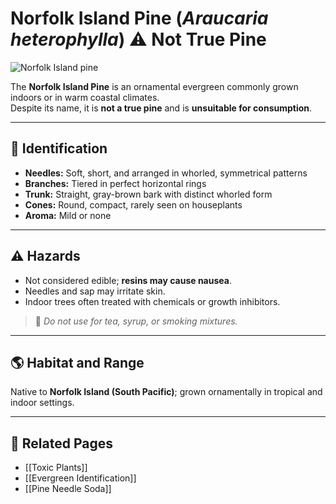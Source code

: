 # Norfolk Island Pine (*Araucaria heterophylla*) ⚠️ Not True Pine

![Norfolk Island pine](plants/images/norfolk_island_pine.jpg)

The **Norfolk Island Pine** is an ornamental evergreen commonly grown indoors or in warm coastal climates.  
Despite its name, it is **not a true pine** and is **unsuitable for consumption**.

---

## 🌿 Identification

- **Needles:** Soft, short, and arranged in whorled, symmetrical patterns  
- **Branches:** Tiered in perfect horizontal rings  
- **Trunk:** Straight, gray-brown bark with distinct whorled form  
- **Cones:** Round, compact, rarely seen on houseplants  
- **Aroma:** Mild or none  

---

## ⚠️ Hazards

- Not considered edible; **resins may cause nausea**.  
- Needles and sap may irritate skin.  
- Indoor trees often treated with chemicals or growth inhibitors.

> 🚫 *Do not use for tea, syrup, or smoking mixtures.*

---

## 🌎 Habitat and Range

Native to **Norfolk Island (South Pacific)**; grown ornamentally in tropical and indoor settings.

---

## 🔗 Related Pages
- [[Toxic Plants]]  
- [[Evergreen Identification]]  
- [[Pine Needle Soda]]
